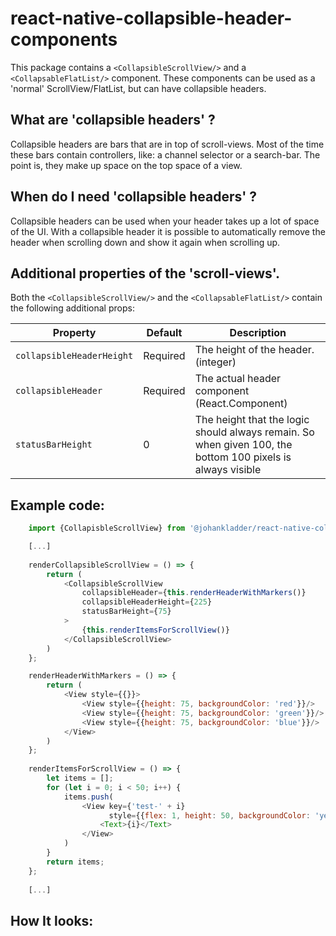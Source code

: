 # react-native-collapsible-header-components

This package contains a `<CollapsibleScrollView/>` and a 
`<CollapsableFlatList/>` component. These components can be used as 
a 'normal' ScrollView/FlatList, but can have collapsible headers. 

## What are 'collapsible headers' ?

Collapsible headers are bars that are in top of scroll-views. 
Most of the time these bars contain controllers, like: a channel 
selector or a search-bar. The point is, they make up space on the top space 
of a view.

## When do I need 'collapsible headers' ?

Collapsible headers can be used when your header takes up a lot 
of space of the UI. With a collapsible header it is possible to automatically 
remove the header when scrolling down and show it again when scrolling 
up.

## Additional properties of the 'scroll-views'.

Both the `<CollapsibleScrollView/>` and the `<CollapsableFlatList/>` 
contain the following additional props:

Property | Default | Description
---------|---------|------------
`collapsibleHeaderHeight` | Required | The height of the header. (integer) 
`collapsibleHeader` | Required | The actual header component (React.Component)
`statusBarHeight` | 0 | The height that the logic should always remain. So when given 100, the bottom 100 pixels is always visible


## Example code:
```javascript
    import {CollapisbleScrollView} from '@johankladder/react-native-collapsible-header-components'

    [...]
    
    renderCollapsibleScrollView = () => {
        return (
            <CollapsibleScrollView
                collapsibleHeader={this.renderHeaderWithMarkers()}
                collapsibleHeaderHeight={225}
                statusBarHeight={75}
            >
                {this.renderItemsForScrollView()}
            </CollapsibleScrollView>
        )
    };

    renderHeaderWithMarkers = () => {
        return (
            <View style={{}}>
                <View style={{height: 75, backgroundColor: 'red'}}/>
                <View style={{height: 75, backgroundColor: 'green'}}/>
                <View style={{height: 75, backgroundColor: 'blue'}}/>
            </View>
        )
    };
    
    renderItemsForScrollView = () => {
        let items = [];
        for (let i = 0; i < 50; i++) {
            items.push(
                <View key={'test-' + i}
                      style={{flex: 1, height: 50, backgroundColor: 'yellow', borderWidth: 1, borderColor: 'black'}}>
                    <Text>{i}</Text>
                </View>
            )
        }
        return items;
    }; 
    
    [...]
```

## How It looks:

